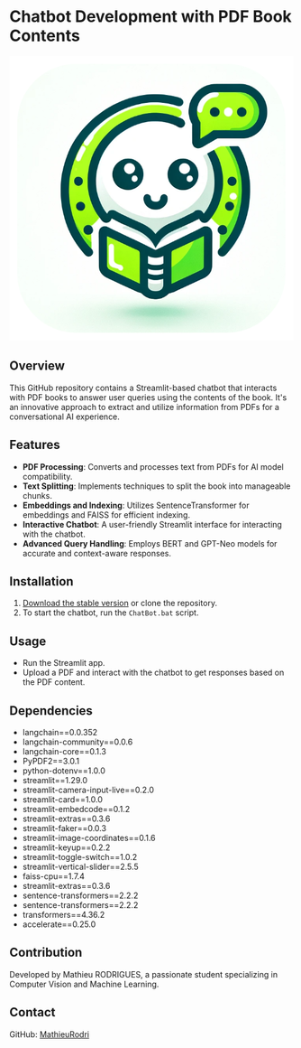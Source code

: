 # Chatbot Development with PDF Book Contents


![ChatBot Logo](https://github.com/MathieuRodri/Chatbot/blob/main/assets/logo.png)


## Overview
This GitHub repository contains a Streamlit-based chatbot that interacts with PDF books to answer user queries using the contents of the book. It's an innovative approach to extract and utilize information from PDFs for a conversational AI experience.

## Features
- **PDF Processing**: Converts and processes text from PDFs for AI model compatibility.
- **Text Splitting**: Implements techniques to split the book into manageable chunks.
- **Embeddings and Indexing**: Utilizes SentenceTransformer for embeddings and FAISS for efficient indexing.
- **Interactive Chatbot**: A user-friendly Streamlit interface for interacting with the chatbot.
- **Advanced Query Handling**: Employs BERT and GPT-Neo models for accurate and context-aware responses.

## Installation
1. [Download the stable version](https://github.com/MathieuRodri/Chatbot/releases/tag/1.1) or clone the repository.
2. To start the chatbot, run the `ChatBot.bat` script.

## Usage
- Run the Streamlit app.
- Upload a PDF and interact with the chatbot to get responses based on the PDF content.

## Dependencies
- langchain==0.0.352
- langchain-community==0.0.6
- langchain-core==0.1.3
- PyPDF2==3.0.1
- python-dotenv==1.0.0
- streamlit==1.29.0
- streamlit-camera-input-live==0.2.0
- streamlit-card==1.0.0
- streamlit-embedcode==0.1.2
- streamlit-extras==0.3.6
- streamlit-faker==0.0.3
- streamlit-image-coordinates==0.1.6
- streamlit-keyup==0.2.2
- streamlit-toggle-switch==1.0.2
- streamlit-vertical-slider==2.5.5
- faiss-cpu==1.7.4
- streamlit-extras==0.3.6
- sentence-transformers==2.2.2
- sentence-transformers==2.2.2
- transformers==4.36.2
- accelerate==0.25.0


## Contribution
Developed by Mathieu RODRIGUES, a passionate student specializing in Computer Vision and Machine Learning.

## Contact
GitHub: [MathieuRodri](https://github.com/MathieuRodri)
